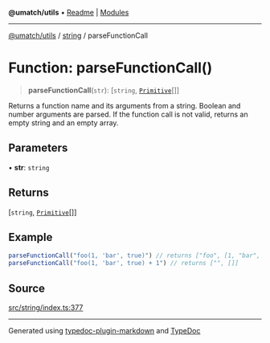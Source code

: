 **@umatch/utils** • [Readme](../../index.md) \| [Modules](../../modules.md)

***

[@umatch/utils](../../modules.md) / [string](../index.md) / parseFunctionCall

# Function: parseFunctionCall()

> **parseFunctionCall**(`str`): [`string`, [`Primitive`](../../index/type-aliases/Primitive.md)[]]

Returns a function name and its arguments from a string. Boolean
and number arguments are parsed. If the function call is not
valid, returns an empty string and an empty array.

## Parameters

• **str**: `string`

## Returns

[`string`, [`Primitive`](../../index/type-aliases/Primitive.md)[]]

## Example

```ts
parseFunctionCall("foo(1, 'bar', true)") // returns ["foo", [1, "bar", true]]
parseFunctionCall("foo(1, 'bar', true) + 1") // returns ["", []]
```

## Source

[src/string/index.ts:377](https://github.com/umatch-oficial/utils/blob/1813ff9/src/string/index.ts#L377)

***

Generated using [typedoc-plugin-markdown](https://www.npmjs.com/package/typedoc-plugin-markdown) and [TypeDoc](https://typedoc.org/)

